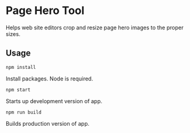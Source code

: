 # Page Hero Tool

Helps web site editors crop and resize page hero images to the proper sizes.

## Usage

`npm install`

Install packages. Node is required.

`npm start`

Starts up development version of app.

`npm run build`

Builds production version of app.
